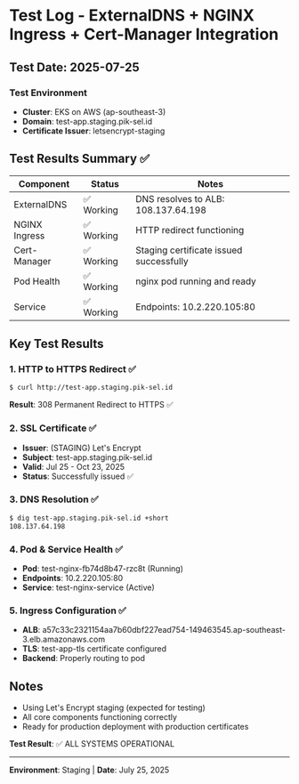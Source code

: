 # Test Log - ExternalDNS + NGINX Ingress + Cert-Manager Integration

## Test Date: 2025-07-25

### Test Environment

- **Cluster**: EKS on AWS (ap-southeast-3)
- **Domain**: test-app.staging.pik-sel.id
- **Certificate Issuer**: letsencrypt-staging

## Test Results Summary ✅

| Component     | Status     | Notes                                   |
| ------------- | ---------- | --------------------------------------- |
| ExternalDNS   | ✅ Working | DNS resolves to ALB: 108.137.64.198     |
| NGINX Ingress | ✅ Working | HTTP redirect functioning               |
| Cert-Manager  | ✅ Working | Staging certificate issued successfully |
| Pod Health    | ✅ Working | nginx pod running and ready             |
| Service       | ✅ Working | Endpoints: 10.2.220.105:80              |

## Key Test Results

### 1. HTTP to HTTPS Redirect ✅

```bash
$ curl http://test-app.staging.pik-sel.id
```

**Result**: 308 Permanent Redirect to HTTPS ✅

### 2. SSL Certificate ✅

- **Issuer**: (STAGING) Let's Encrypt
- **Subject**: test-app.staging.pik-sel.id
- **Valid**: Jul 25 - Oct 23, 2025
- **Status**: Successfully issued ✅

### 3. DNS Resolution ✅

```bash
$ dig test-app.staging.pik-sel.id +short
108.137.64.198
```

### 4. Pod & Service Health ✅

- **Pod**: test-nginx-fb74d8b47-rzc8t (Running)
- **Endpoints**: 10.2.220.105:80
- **Service**: test-nginx-service (Active)

### 5. Ingress Configuration ✅

- **ALB**: a57c33c2321154aa7b60dbf227ead754-149463545.ap-southeast-3.elb.amazonaws.com
- **TLS**: test-app-tls certificate configured
- **Backend**: Properly routing to pod

## Notes

- Using Let's Encrypt staging (expected for testing)
- All core components functioning correctly
- Ready for production deployment with production certificates

**Test Result**: ✅ ALL SYSTEMS OPERATIONAL

---

**Environment**: Staging | **Date**: July 25, 2025
